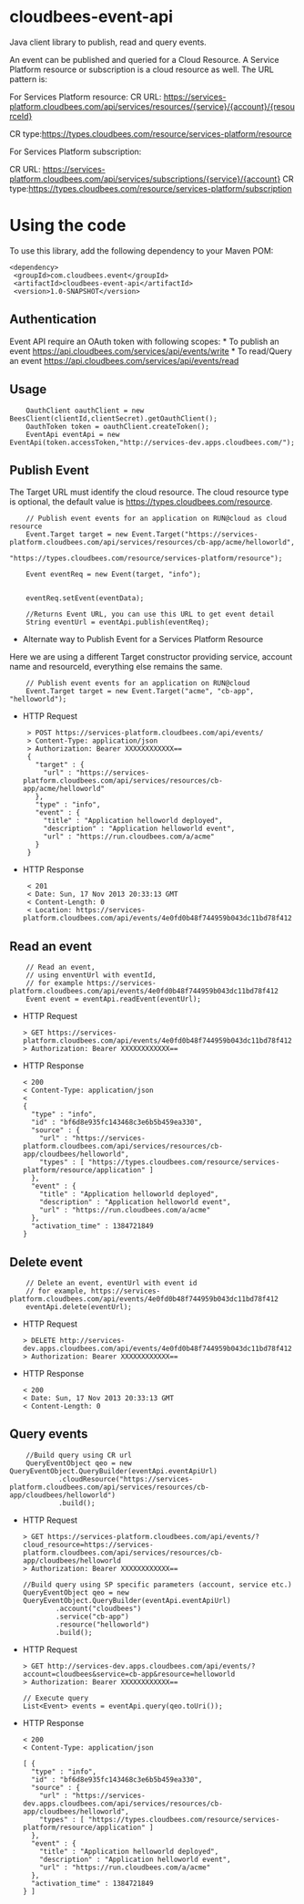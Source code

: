 cloudbees-event-api
===================

Java client library to publish, read and query events.

An event can be published and queried for a Cloud Resource. A Service Platform resource or subscription is a cloud
resource as well. The URL pattern is:

For Services Platform resource:
CR URL: https://services-platform.cloudbees.com/api/services/resources/{service}/{account}/{resourceId}

CR type:https://types.cloudbees.com/resource/services-platform/resource

For Services Platform subscription:

CR URL: https://services-platform.cloudbees.com/api/services/subscriptions/{service}/{account}
CR type:https://types.cloudbees.com/resource/services-platform/subscription

Using the code
==============
To use this library, add the following dependency to your Maven POM:

    <dependency>
     <groupId>com.cloudbees.event</groupId>
     <artifactId>cloudbees-event-api</artifactId>
     <version>1.0-SNAPSHOT</version>
   </dependency>


Authentication
--------------
Event API require an OAuth token with following scopes:
    * To publish an event https://api.cloudbees.com/services/api/events/write
    * To read/Query an event https://api.cloudbees.com/services/api/events/read


Usage
-----

        OauthClient oauthClient = new BeesClient(clientId,clientSecret).getOauthClient();
        OauthToken token = oauthClient.createToken();
        EventApi eventApi = new EventApi(token.accessToken,"http://services-dev.apps.cloudbees.com/");

Publish Event
-------------
The Target URL must identify the cloud resource. The cloud resource type is optional, the default value is https://types.cloudbees.com/resource.

        // Publish event events for an application on RUN@cloud as cloud resource
        Event.Target target = new Event.Target("https://services-platform.cloudbees.com/api/services/resources/cb-app/acme/helloworld",
                                               "https://types.cloudbees.com/resource/services-platform/resource");

        Event eventReq = new Event(target, "info");


        eventReq.setEvent(eventData);

        //Returns Event URL, you can use this URL to get event detail
        String eventUrl = eventApi.publish(eventReq);



* Alternate way to Publish Event for a Services Platform Resource

Here we are using a different Target constructor providing service, account name and resourceId, everything else remains the same.

        // Publish event events for an application on RUN@cloud
        Event.Target target = new Event.Target("acme", "cb-app", "helloworld");

 * HTTP Request
 
        > POST https://services-platform.cloudbees.com/api/events/
        > Content-Type: application/json
        > Authorization: Bearer XXXXXXXXXXXX==
        {
          "target" : {
            "url" : "https://services-platform.cloudbees.com/api/services/resources/cb-app/acme/helloworld"
          },
          "type" : "info",
          "event" : {
            "title" : "Application helloworld deployed",
            "description" : "Application helloworld event",
            "url" : "https://run.cloudbees.com/a/acme"
          }
        }
 * HTTP Response
 
        < 201
        < Date: Sun, 17 Nov 2013 20:33:13 GMT
        < Content-Length: 0
        < Location: https://services-platform.cloudbees.com/api/events/4e0fd0b48f744959b043dc11bd78f412

Read an event
-------------
        // Read an event,
        // using enventUrl with eventId,
        // for example https://services-platform.cloudbees.com/api/events/4e0fd0b48f744959b043dc11bd78f412
        Event event = eventApi.readEvent(eventUrl);


  * HTTP Request
  
        > GET https://services-platform.cloudbees.com/api/events/4e0fd0b48f744959b043dc11bd78f412
        > Authorization: Bearer XXXXXXXXXXXX==

  * HTTP Response
 
        < 200
        < Content-Type: application/json
        <
        {
          "type" : "info",
          "id" : "bf6d8e935fc143468c3e6b5b459ea330",
          "source" : {
            "url" : "https://services-platform.cloudbees.com/api/services/resources/cb-app/cloudbees/helloworld",
            "types" : [ "https://types.cloudbees.com/resource/services-platform/resource/application" ]
          },
          "event" : {
            "title" : "Application helloworld deployed",
            "description" : "Application helloworld event",
            "url" : "https://run.cloudbees.com/a/acme"
          },
          "activation_time" : 1384721849
        }

Delete event
------------
        // Delete an event, eventUrl with event id
        // for example, https://services-platform.cloudbees.com/api/events/4e0fd0b48f744959b043dc11bd78f412
        eventApi.delete(eventUrl);

  * HTTP Request
 
        > DELETE http://services-dev.apps.cloudbees.com/api/events/4e0fd0b48f744959b043dc11bd78f412
        > Authorization: Bearer XXXXXXXXXXXX==

  * HTTP Response
 
        < 200
        < Date: Sun, 17 Nov 2013 20:33:13 GMT
        < Content-Length: 0

Query events
------------
        //Build query using CR url
        QueryEventObject qeo = new QueryEventObject.QueryBuilder(eventApi.eventApiUrl)
                .cloudResource("https://services-platform.cloudbees.com/api/services/resources/cb-app/cloudbees/helloworld")
                .build();

  * HTTP Request
  
        > GET https://services-platform.cloudbees.com/api/events/?cloud_resource=https://services-platform.cloudbees.com/api/services/resources/cb-app/cloudbees/helloworld
        > Authorization: Bearer XXXXXXXXXXXX==

        //Build query using SP specific parameters (account, service etc.)
        QueryEventObject qeo = new QueryEventObject.QueryBuilder(eventApi.eventApiUrl)
                .account("cloudbees")
                .service("cb-app")
                .resource("helloworld")
                .build();

  * HTTP Request
  
        > GET http://services-dev.apps.cloudbees.com/api/events/?account=cloudbees&service=cb-app&resource=helloworld
        > Authorization: Bearer XXXXXXXXXXXX==

        // Execute query
        List<Event> events = eventApi.query(qeo.toUri());


  * HTTP Response
  
        < 200
        < Content-Type: application/json

        [ {
          "type" : "info",
          "id" : "bf6d8e935fc143468c3e6b5b459ea330",
          "source" : {
            "url" : "https://services-dev.apps.cloudbees.com/api/services/resources/cb-app/cloudbees/helloworld",
            "types" : [ "https://types.cloudbees.com/resource/services-platform/resource/application" ]
          },
          "event" : {
            "title" : "Application helloworld deployed",
            "description" : "Application helloworld event",
            "url" : "https://run.cloudbees.com/a/acme"
          },
          "activation_time" : 1384721849
        } ]


